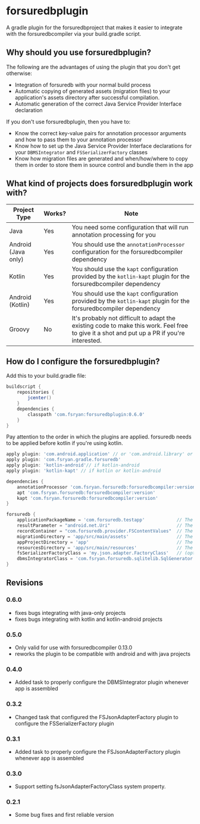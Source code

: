 # forsuredbplugin
A gradle plugin for the forsuredbproject that makes it easier to integrate with the forsuredbcompiler via your build.gradle script.

## Why should you use forsuredbplugin?
The following are the advantages of using the plugin that you don't get otherwise:

* Integration of forsuredb with your normal build process
* Automatic copying of generated assets (migration files) to your application's assets directory after successful compilation.
* Automatic generation of the correct Java Service Provider Interface declaration

If you don't use forsuredbplugin, then you have to:
* Know the correct key-value pairs for annotation processor arguments and how to pass them to your annotation processor
* Know how to set up the Java Service Provider Interface declarations for your `DBMSIntegrator` and `FSSerializerFactory` classes
* Know how migration files are generated and when/how/where to copy them in order to store them in source control and bundle them in the app

## What kind of projects does forsuredbplugin work with?

| Project Type | Works? | Note |
| ------------ | ------ | ---- |
| Java | Yes | You need some configuration that will run annotation processing for you |
| Android (Java only) | Yes | You should use the `annotationProcessor` configuration for the forsuredbcompiler dependency |
| Kotlin | Yes | You should use the `kapt` configuration provided by the `kotlin-kapt` plugin for the forsuredbcompiler dependency |
| Android (Kotlin) | Yes | You should use the `kapt` configuration provided by the `kotlin-kapt` plugin for the forsuredbcompiler dependency |
| Groovy | No | It's probably not difficult to adapt the existing code to make this work. Feel free to give it a shot and put up a PR if you're interested. |

## How do I configure the forsuredbplugin?
Add this to your build.gradle file:
```groovy
buildscript {
    repositories {
        jcenter()
    }
    dependencies {
        classpath 'com.fsryan:forsuredbplugin:0.6.0'
    }
}
```

Pay attention to the order in which the plugins are applied. forsuredb needs to be applied before kotlin if you're using kotlin.
```groovy
apply plugin: 'com.android.application' // or 'com.android.library' or 'java' or 'kotlin'
apply plugin: 'com.fsryan.gradle.forsuredb'
apply plugin: 'kotlin-android'// if kotlin-android
apply plugin: 'kotlin-kapt' // if kotlin or kotlin-android

dependencies {
    annotationProcessor 'com.fsryan.forsuredb:forsuredbcompiler:version'    // if Android but not kotlin-android
    apt 'com.fsryan.forsuredb:forsuredbcompiler:version'                    // if java (where apt is your annotation processor configuration)
    kapt 'com.fsryan.forsuredb:forsuredbcompiler:version'                   // if kotlin or kotlin-android
}

forsuredb {
    applicationPackageName = 'com.forsuredb.testapp'            // The base package for your app
    resultParameter = "android.net.Uri"                         // The class you would like to use as the result of saving records
    recordContainer = "com.forsuredb.provider.FSContentValues"  // The class you would like to put record information into before saving
    migrationDirectory = 'app/src/main/assets'                  // The assests directory for your app relative to the working directory of your build
    appProjectDirectory = 'app'                                 // The base directory for your app relative to the working directory of your build
    resourcesDirectory = 'app/src/main/resources'               // The directory that will contain META-INF/services so that your plugins can get picked up at runtime
    fsSerializerFactoryClass = 'my.json.adapter.FactoryClass'   // (optional) A class implementing FSSerializerFactory used to create your own custom serializer for object document storage
    dbmsIntegratorClass = 'com.fsryan.forsuredb.sqlitelib.SqlGenerator' // NOT OPTIONAL as of fosuredbplugin 0.4.0
}
```

## Revisions

### 0.6.0
- fixes bugs integrating with java-only projects
- fixes bugs integrating with kotlin and kotlin-android projects

### 0.5.0
- Only valid for use with forsuredbcompiler 0.13.0
- reworks the plugin to be compatible with android and with java projects

### 0.4.0
- Added task to properly configure the DBMSIntegrator plugin whenever app is assembled

### 0.3.2
- Changed task that configured the FSJsonAdapterFactory plugin to configure the FSSerializerFactory plugin

### 0.3.1
- Added task to properly configure the FSJsonAdapterFactory plugin whenever app is assembled

### 0.3.0
- Support setting fsJsonAdapterFactoryClass system property.

### 0.2.1
- Some bug fixes and first reliable version
